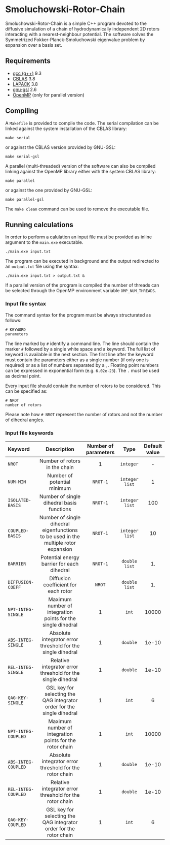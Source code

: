 # Smoluchowski-Rotor-Chain
Smoluchowski-Rotor-Chain is a simple C++ program devoted to the diffusive simulation of a chain of hydrodynamically independent 2D rotors interacting with a nearest-neighbour potential. The software solves the Symmetrized Fokker-Planck-Smoluchowski eigenvalue problem by expansion over a basis set.

## Requirements
* [gcc (g++)](https://gcc.gnu.org/) 9.3
* [CBLAS](http://www.netlib.org/blas/) 3.8
* [LAPACK](http://www.netlib.org/lapack/) 3.8
* [gnu-gsl](https://www.gnu.org/software/gsl/) 2.6
* [OpenMP](https://www.openmp.org/) (only for parallel version)

## Compiling
 A `Makefile` is provided to compile the code. The serial compilation can be linked against the system installation of the CBLAS library:
 ```
 make serial
 ```
 or against the CBLAS version provided by GNU-GSL:
 ```
 make serial-gsl
 ```
 A parallel (multi-threaded) version of the software can also be compiled linking against the OpenMP library either with the system CBLAS library:
 ```
 make parallel
 ```
 or against the one provided by GNU-GSL:
 ```
 make parallel-gsl
 ```
 The `make clean` command can be used to remove the executable file.

## Running calculations
In order to perform a calulation an input file must be provided as inline argument to the `main.exe` executable.
```
./main.exe input.txt
```
The program can be executed in background and the output redirected to an `output.txt` file using the syntax:
```
./main.exe input.txt > output.txt &
```
If a parallel version of the program is compiled the number of threads can be selected through the OpenMP environment variable `OMP_NUM_THREADS`.

### Input file syntax
The command syntax for the program must be always structurated as follows:
```
# KEYWORD
parameters
```
The line marked by `#` identify a command line. The line should contain the marker `#` followed by a single white space and a keyword. The full list of keyword is available in the next section. The first line after the keyword must contain the parameters either as a single number (if only one is required) or as a list of numbers separated by a `,`. Floating point numbers can be expressed in exponential form (e.g. `6.02e-23`). The `.` must be used as decimal point.

Every input file should contain the number of rotors to be considered. This can be specified as:
```
# NROT
number of rotors
```
Please note how `# NROT` represent the number of rotors and not the number of dihedral angles.

### Input file keywords
Keyword | Description | Number of parameters | Type | Default value
 :--- | :---: | :---: | :---: | :---:
`NROT` | Number of rotors in the chain | 1 | `integer` | -
`NUM-MIN` | Number of potential minimum | `NROT-1` | `integer list` | 1
`ISOLATED-BASIS` | Number of single dihedral basis functions | `NROT-1` | `integer list` | 100
`COUPLED-BASIS` | Number of single dihedral eigenfunctions to be used in the multiple rotor expansion | `NROT-1` | `integer list` | 10
`BARRIER` | Potential energy barrier for each dihedral | `NROT-1` | `double list` | 1.
`DIFFUSION-COEFF` | Diffusion coefficient for each rotor | `NROT` | `double list` | 1.
`NPT-INTEG-SINGLE` | Maximum number of integration points for the single dihedral | 1 | `int` | 10000
`ABS-INTEG-SINGLE` | Absolute integrator error threshold for the single dihedral | 1 | `double` | 1e-10
`REL-INTEG-SINGLE` | Relative integrator error threshold for the single dihedral | 1 | `double` | 1e-10
`QAG-KEY-SINGLE` | GSL key for selecting the QAG integrator order for the single dihedral | 1 | `int` | 6
`NPT-INTEG-COUPLED` | Maximum number of integration points for the rotor chain | 1 | `int` | 10000
`ABS-INTEG-COUPLED` | Absolute integrator error threshold for the rotor chain | 1 | `double` | 1e-10
`REL-INTEG-COUPLED` | Relative integrator error threshold for the rotor chain | 1 | `double` | 1e-10
`QAG-KEY-COUPLED` | GSL key for selecting the QAG integrator order for the rotor chain | 1 | `int` | 6

